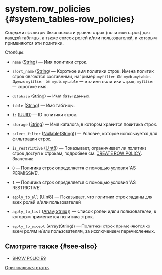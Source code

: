# system.row_policies {#system_tables-row_policies}

Содержит фильтры безопасности уровня строк (политики строк) для каждой таблицы, а также список ролей и/или пользователей, к которым применяются эти политики.

Столбцы:
-    `name` ([String](../../sql-reference/data-types/string.md)) — Имя политики строк.

-    `short_name` ([String](../../sql-reference/data-types/string.md)) — Короткое имя политики строк. Имена политик строк являются составными, например: `myfilter ON mydb.mytable`. Здесь `myfilter ON mydb.mytable` — это имя политики строк, `myfilter` — короткое имя.

-    `database` ([String](../../sql-reference/data-types/string.md)) — Имя базы данных.

-    `table` ([String](../../sql-reference/data-types/string.md)) — Имя таблицы.

-    `id` ([UUID](../../sql-reference/data-types/uuid.md)) — ID политики строк.

-    `storage` ([String](../../sql-reference/data-types/string.md)) — Имя каталога, в котором хранится политика строк.

-    `select_filter` ([Nullable](../../sql-reference/data-types/nullable.md)([String](../../sql-reference/data-types/string.md))) — Условие, которое используется для фильтрации строк.

-    `is_restrictive` ([UInt8](../../sql-reference/data-types/int-uint.md#uint-ranges)) — Показывает, ограничивает ли политика строк доступ к строкам, подробнее см. [CREATE ROW POLICY](../../sql-reference/statements/create/row-policy.md#create-row-policy-as). Значения:
- `0` — Политика строк определяется с помощью условия 'AS PERMISSIVE'.
- `1` — Политика строк определяется с помощью условия 'AS RESTRICTIVE'.

-    `apply_to_all` ([UInt8](../../sql-reference/data-types/int-uint.md#uint-ranges)) — Показывает, что политики строк заданы для всех ролей и/или пользователей.

-    `apply_to_list` ([Array](../../sql-reference/data-types/array.md)([String](../../sql-reference/data-types/string.md))) — Список ролей и/или пользователей, к которым применяется политика строк.

-    `apply_to_except` ([Array](../../sql-reference/data-types/array.md)([String](../../sql-reference/data-types/string.md))) — Политики строк применяются ко всем ролям и/или пользователям, за исключением перечисленных.

## Смотрите также {#see-also}

-   [SHOW POLICIES](../../sql-reference/statements/show.md#show-policies-statement)

[Оригинальная статья](https://clickhouse.tech/docs/ru/operations/system_tables/row_policies) <!--hide-->
